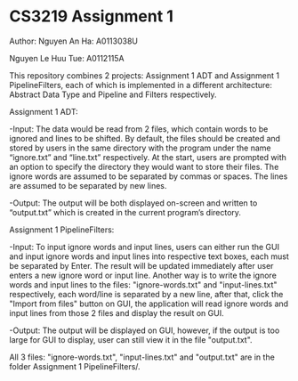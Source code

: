 # CS3219 Assignment 1
Author:
Nguyen An Ha: A0113038U

Nguyen Le Huu Tue: A0112115A

This repository combines 2 projects: Assignment 1 ADT and Assignment 1 PipelineFilters, each of which is implemented in a different architecture: Abstract Data Type and Pipeline and Filters respectively.

Assignment 1 ADT:

-Input: The data would be read from 2 files, which contain words to be ignored and lines to be shifted. By default, the files should be created and stored by users in the same directory with the program under the name “ignore.txt” and “line.txt” respectively. At the start, users are prompted with an option to specify the directory they would want to store their files.
The ignore words are assumed to be separated by commas or spaces.
The lines are assumed to be separated by new lines.

-Output: The output will be both displayed on-screen and written to “output.txt” which is created in the current program’s directory.


Assignment 1 PipelineFilters:

-Input: To input ignore words and input lines, users can either run the GUI and input ignore words and input lines into respective text boxes, each must be separated by Enter. The result will be updated immediately after user enters a new ignore word or input line. Another way is to write the ignore words and input lines to the files: "ignore-words.txt" and "input-lines.txt" respectively, each word/line is separated by a new line, after that, click the "Import from files" button on GUI, the application will read ignore words and input lines from those 2 files and display the result on GUI.

-Output: The output will be displayed on GUI, however, if the output is too large for GUI to display, user can still view it in the file "output.txt".

All 3 files: "ignore-words.txt", "input-lines.txt" and "output.txt" are in the folder Assignment 1 PipelineFilters/.
